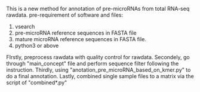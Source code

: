 This is a new method for annotation of pre-microRNAs from total RNA-seq rawdata.
pre-requirement of software and files:
1. vsearch
2. pre-microRNA reference sequences in FASTA file
3. mature microRNA reference sequences in FASTA file.
4. python3 or above
   
FIrstly, preprocess rawdata with quality control for rawdata.
Secondely, go through "main_concept" file and perform sequence filter following the instruction.
Thirdly, using "anotation_pre_microRNA_based_on_kmer.py" to do a final annotation.
Lastly, combined single sample files to a matrix via the script of "combined*.py"  

